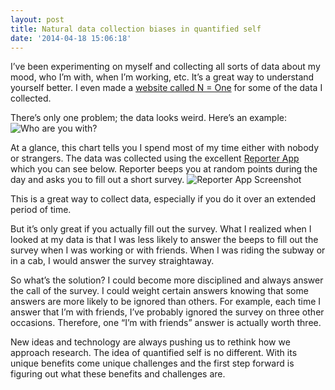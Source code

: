 ```yaml
---
layout: post
title: Natural data collection biases in quantified self
date: '2014-04-18 15:06:18'
---
```


I’ve been experimenting on myself and collecting all sorts of data about my mood, who I’m with, when I’m working, etc. It’s a great way to understand yourself better. I even made a [website called N = One](http://nequalsone.me) for some of the data I collected.

There’s only one problem; the data looks weird. Here’s an example:
![Who are you with?](/content/images/2014/Apr/SocialGraph.png)

At a glance, this chart tells you I spend most of my time either with nobody or strangers. The data was collected using the excellent [Reporter App](http://www.reporter-app.com/) which you can see below. Reporter beeps you at random points during the day and asks you to fill out a short survey.
![Reporter App Screenshot](/content/images/2014/Apr/Reporter.png)

This is a great way to collect data, especially if you do it over an extended period of time.

But it’s only great if you actually fill out the survey. What I realized when I looked at my data is that I was less likely to answer the beeps to fill out the survey when I was working or with friends. When I was riding the subway or in a cab, I would answer the survey straightaway. 

So what’s the solution? I could become more disciplined and always answer the call of the survey. I could weight certain answers knowing that some answers are more likely to be ignored than others. For example, each time I answer that I’m with friends, I’ve probably ignored the survey on three other occasions. Therefore, one “I’m with friends” answer is actually worth three.

New ideas and technology are always pushing us to rethink how we approach research. The idea of quantified self is no different. With its unique benefits come unique challenges and the first step forward is figuring out what these benefits and challenges are.   

